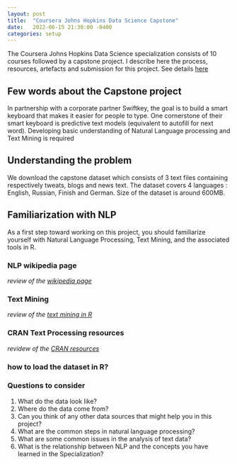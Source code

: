 ```yaml
---
layout: post
title:  "Coursera Johns Hopkins Data Science Capstone"
date:   2022-06-15 21:30:00 -0400
categories: setup
---
```

The Coursera Johns Hopkins Data Science specialization consists of 10 courses followed by a capstone project. I describe here the process, resources, artefacts and submission for this project. See details [here](https://www.coursera.org/learn/data-science-project)

## Few words about the Capstone project   
In partnership with a corporate partner Swiftkey, the goal is to build a smart keyboard that makes it easier for people to type. One cornerstone of their smart keyboard is predictive text models (equivalent to autofill for next word). Developing basic understanding of Natural Language processing and Text Mining is required

## Understanding the problem
We download the capstone dataset which consists of 3 text files containing respectively tweats, blogs and news text. The dataset covers 4 languages : English, Russian, Finish and German. Size of the dataset is around 600MB.

## Familiarization with NLP
As a first step toward working on this project, you should familiarize yourself with Natural Language Processing, Text Mining, and the associated tools in R. 

### NLP wikipedia page
*review of the [wikipedia page](https://en.wikipedia.org/wiki/Natural_language_processing)*

### Text Mining
*review of the [text mining in R](https://www.jstatsoft.org/article/view/v025i05)*

### CRAN Text Processing resources
*revidew of the [CRAN resources](https://cran.r-project.org/web/views/NaturalLanguageProcessing.html)*

### how to load the dataset in R?


### Questions to consider

1. What do the data look like?
2. Where do the data come from?
3. Can you think of any other data sources that might help you in this project?
4. What are the common steps in natural language processing?
5. What are some common issues in the analysis of text data?
6. What is the relationship between NLP and the concepts you have learned in the Specialization?
